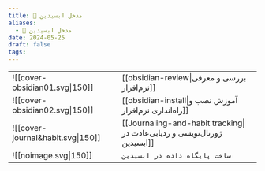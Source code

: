```yaml
---
title: 💎 مدخل ابسیدین
aliases:
  - 💎 مدخل ابسیدین
date: 2024-05-25
draft: false
tags:
---
```


|                                   |                                                                          |
| --------------------------------- | ------------------------------------------------------------------------ |
| ![[cover-obsidian01.svg\|150]]    | [[obsidian-review\|بررسی و معرفی نرم‌افزار]]                             |
| ![[cover-obsidian02.svg\|150]]    | [[obsidian-install\|آموزش نصب و راه‌اندازی نرم‌افزار]]                   |
| ![[cover-journal&habit.svg\|150]] | [[Journaling-and-habit tracking\|ژورنال‌نویسی و ردیابی‌عادت در ابسیدین]] |
| ![[noimage.svg\|150]]             | `ساخت پایگاه داده در ابسیدین`                                            |


